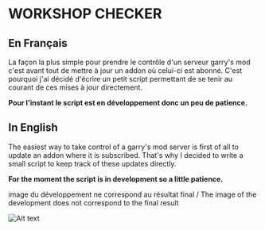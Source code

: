 # WORKSHOP CHECKER

## En Français 

La façon la plus simple pour prendre le contrôle d'un serveur garry's mod c'est avant tout de mettre à jour un addon où celui-ci est abonné. C'est pourquoi j'ai décidé d'écrire un petit script permettant de se tenir au courant de ces mises à jour directement.

**Pour l'instant le script est en développement donc un peu de patience.**

## In English

The easiest way to take control of a garry's mod server is first of all to update an addon where it is subscribed. That's why I decided to write a small script to keep track of these updates directly.

**For the moment the script is in development so a little patience.**


image du développement ne correspond au résultat final  / The image of the development does not correspond to the final result 

![Alt text](https://i.imgur.com/gm6JnHw.png "img")
